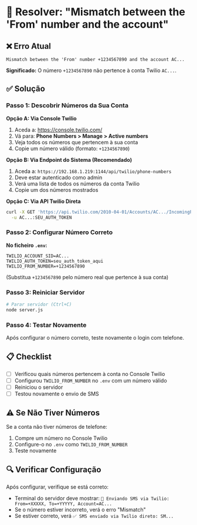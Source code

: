 # 🔧 Resolver: "Mismatch between the 'From' number and the account"

## ❌ Erro Atual

```
Mismatch between the 'From' number +1234567890 and the account AC...
```

**Significado:** O número `+1234567890` não pertence à conta Twilio `AC...`.

## ✅ Solução

### Passo 1: Descobrir Números da Sua Conta

**Opção A: Via Console Twilio**
1. Aceda a: https://console.twilio.com/
2. Vá para: **Phone Numbers > Manage > Active numbers**
3. Veja todos os números que pertencem à sua conta
4. Copie um número válido (formato: `+1234567890`)

**Opção B: Via Endpoint do Sistema (Recomendado)**
1. Aceda a: `https://192.168.1.219:1144/api/twilio/phone-numbers`
2. Deve estar autenticado como admin
3. Verá uma lista de todos os números da conta Twilio
4. Copie um dos números mostrados

**Opção C: Via API Twilio Direta**
```bash
curl -X GET 'https://api.twilio.com/2010-04-01/Accounts/AC.../IncomingPhoneNumbers.json' \
  -u AC...:SEU_AUTH_TOKEN
```

### Passo 2: Configurar Número Correto

**No ficheiro `.env`:**
```env
TWILIO_ACCOUNT_SID=AC...
TWILIO_AUTH_TOKEN=seu_auth_token_aqui
TWILIO_FROM_NUMBER=+1234567890
```
(Substitua `+1234567890` pelo número real que pertence à sua conta)

### Passo 3: Reiniciar Servidor

```bash
# Parar servidor (Ctrl+C)
node server.js
```

### Passo 4: Testar Novamente

Após configurar o número correto, teste novamente o login com telefone.

## 📋 Checklist

- [ ] Verificou quais números pertencem à conta no Console Twilio
- [ ] Configurou `TWILIO_FROM_NUMBER` no `.env` com um número válido
- [ ] Reiniciou o servidor
- [ ] Testou novamente o envio de SMS

## ⚠️ Se Não Tiver Números

Se a conta não tiver números de telefone:
1. Compre um número no Console Twilio
2. Configure-o no `.env` como `TWILIO_FROM_NUMBER`
3. Teste novamente

## 🔍 Verificar Configuração

Após configurar, verifique se está correto:
- Terminal do servidor deve mostrar: `📱 Enviando SMS via Twilio: From=+XXXXX, To=+YYYYY, Account=AC...`
- Se o número estiver incorreto, verá o erro "Mismatch"
- Se estiver correto, verá `✅ SMS enviado via Twilio direto: SM...`

